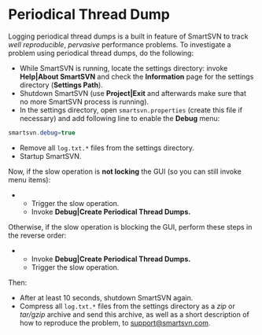 # Periodical Thread Dump

Logging periodical thread dumps is a built in feature of SmartSVN to
track *well reproducible*, *pervasive* performance problems. To
investigate a problem using periodical thread dumps, do the following:

-   While SmartSVN is running, locate the settings directory: invoke
    **Help\|About SmartSVN** and check the **Information** page for the
    settings directory (**Settings Path**).
-   Shutdown SmartSVN (use **Project\|Exit** and afterwards make sure
    that no more SmartSVN process is running).
-   In the settings directory, open `smartsvn.properties` (create this
    file if necessary) and add following line to enable the **Debug**
    menu:



``` java
smartsvn.debug=true
```



-   Remove all `log.txt.*` files from the settings directory.
-   Startup SmartSVN.

Now, if the slow operation is **not locking** the GUI (so you can still
invoke menu items):

-   -   Trigger the slow operation.
    -   Invoke **Debug\|Create Periodical Thread Dumps.**

Otherwise, if the slow operation is blocking the GUI, perform these
steps in the reverse order:

-   -   Invoke **Debug\|Create Periodical Thread Dumps.**
    -   Trigger the slow operation.

Then:

-   After at least 10 seconds, shutdown SmartSVN again.
-   Compress all `log.txt.*` files from the settings directory as a
    *zip* or *tar/gzip* archive and send this archive, as well as a
    short description of how to reproduce the problem, to
    <support@smartsvn.com>.
